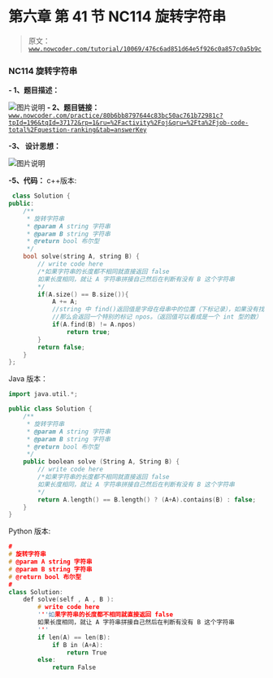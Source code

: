 # 第六章 第 41 节 NC114 旋转字符串

> 原文：[`www.nowcoder.com/tutorial/10069/476c6ad851d64e5f926c0a857c0a5b9c`](https://www.nowcoder.com/tutorial/10069/476c6ad851d64e5f926c0a857c0a5b9c)

### NC114 旋转字符串

**- 1、题目描述：**

![图片说明](img/65d5cf5d608d26203c31a611fbc7f8ad.png "图片标题")
**- 2、题目链接：**
[`www.nowcoder.com/practice/80b6bb8797644c83bc50ac761b72981c?tpId=196&tqId=37172&rp=1&ru=%2Factivity%2Foj&qru=%2Fta%2Fjob-code-total%2Fquestion-ranking&tab=answerKey`](https://www.nowcoder.com/practice/80b6bb8797644c83bc50ac761b72981c?tpId=196&tqId=37172&rp=1&ru=%2Factivity%2Foj&qru=%2Fta%2Fjob-code-total%2Fquestion-ranking&tab=answerKey)

**-3、 设计思想：**

![图片说明](img/6f2d24db08f56d5a25aae7442257c35d.png "图片标题")

**-5、代码：**
c++版本:

```cpp
 class Solution {
public:
    /**
     * 旋转字符串
     * @param A string 字符串 
     * @param B string 字符串 
     * @return bool 布尔型
     */
    bool solve(string A, string B) {
        // write code here
        /*如果字符串的长度都不相同就直接返回 false
        如果长度相同，就让 A 字符串拼接自己然后在判断有没有 B 这个字符串
        */
        if(A.size() == B.size()){
            A += A;
            //string 中 find()返回值是字母在母串中的位置（下标记录），如果没有找到，
            //那么会返回一个特别的标记 npos。（返回值可以看成是一个 int 型的数）
            if(A.find(B) != A.npos)
                return true;
        }
        return false;
    }
};

```

Java 版本：

```cpp
import java.util.*;

public class Solution {
    /**
     * 旋转字符串
     * @param A string 字符串 
     * @param B string 字符串 
     * @return bool 布尔型
     */
    public boolean solve (String A, String B) {
        // write code here
        /*如果字符串的长度都不相同就直接返回 false
        如果长度相同，就让 A 字符串拼接自己然后在判断有没有 B 这个字符串
        */
        return A.length() == B.length() ? (A+A).contains(B) : false;
    }
}

```

Python 版本:

```cpp
#
# 旋转字符串
# @param A string 字符串 
# @param B string 字符串 
# @return bool 布尔型
#
class Solution:
    def solve(self , A , B ):
        # write code here
        '''如果字符串的长度都不相同就直接返回 false
        如果长度相同，就让 A 字符串拼接自己然后在判断有没有 B 这个字符串
        '''
        if len(A) == len(B):
            if B in (A+A):
                return True
        else:
            return False

```